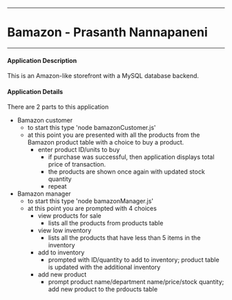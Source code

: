 -----------------------------------------
# Bamazon - Prasanth Nannapaneni
-----------------------------------------

#### Application Description
This is an Amazon-like storefront with a MySQL database backend.   


#### Application Details
There are 2 parts to this application

* Bamazon customer
	* to start this type 'node bamazonCustomer.js'
	* at this point you are presented with all the products from the Bamazon product table with a choice to buy a product.
		* enter product ID/units to buy
			* if purchase was successful, then application displays total price of transaction.
			* the products are shown once again with updated stock quantity
			* repeat
* Bamazon manager
	* to start this type 'node bamazonManager.js'
	* at this point you are prompted with 4 choices
		* view products for sale
			* lists all the products from products table
		* view low inventory
			* lists all the products that have less than 5 items in the inventory
		* add to inventory
			* prompted with ID/quantity to add to inventory; product table is updated with the additional inventory
		* add new product
			* prompt product name/department name/price/stock quantity; add new product to the prdoucts table


